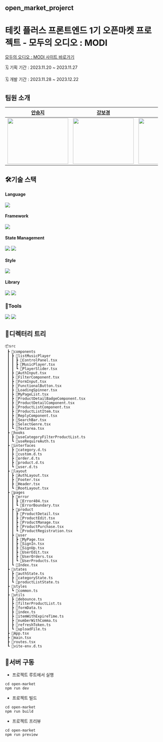 ## open_market_projerct

# 테킷 플러스 프론트엔드 1기 오픈마켓 프로젝트 - 모두의 오디오 : MODI

[모두의 오디오 : MODI 사이트 바로가기](https://develop--ip3-modi.netlify.app/)

🗓️ 기획 기간 : 2023.11.20 ~ 2023.11.27

🗓️ 개발 기간 : 2023.11.28 ~ 2023.12.22

## 팀원 소개

|                              [안승지](https://github.com/s-ja)                              |                                                                                                            [강보경](https://github.com/hungerbk)                                                                                                            |                                                                                                 [김진주](https://github.com/pearlKinn)                                                                                                  |
| :-----------------------------------------------------------------------------------------: | :---------------------------------------------------------------------------------------------------------------------------------------------------------------------------------------------------------------------------------------------------------: | :-------------------------------------------------------------------------------------------------------------------------------------------------------------------------------------------------------------------------------------: |
| <img width="200" height="150" src="https://avatars.githubusercontent.com/u/69342971?v=4" /> | <img width="200" height="150" src="https://cdn.discordapp.com/attachments/1174240282951303220/1187669618177888278/KakaoTalk_Photo_2022-12-29-14-02-19.jpeg?ex=6597ba86&is=65854586&hm=49f489c40ba899fe0070d6036bc2dee5043bdc38db2c3cbc1e3f4e7c081b9f61&" /> | <img width="200" height="150" src="https://cdn.discordapp.com/attachments/1164071632160182347/1168469320393822208/a255f7770b98d619.png?ex=6551e0db&is=653f6bdb&hm=4eb518878b76733f02794269a4a06dff14027664af797a0964c81cb040ee5ee0&" /> |

## 🛠️기술 스택

#### Language

<img src="https://img.shields.io/badge/Typescript-3178C6?style=for-the-badge&logo=Typescript&logoColor=white"/>

#### Framework

<img src="https://img.shields.io/badge/vite-646CFF?style=for-the-badge&logo=vite&logoColor=white"/>

#### State Management

<img src="https://img.shields.io/badge/reactquery-FF4154?style=for-the-badge&logo=reactquery&logoColor=white"/>
<img src="https://img.shields.io/badge/recoil-3578E5?style=for-the-badge&logo=recoil&logoColor=white"/>

#### Style

<img src="https://img.shields.io/badge/emotion-673AB8?style=for-the-badge&logo=emotion&logoColor=white"/>

#### Library

<img src="https://img.shields.io/badge/react-61DAFB?style=for-the-badge&logo=react&logoColor=white"/>
<img src="https://img.shields.io/badge/reactrouter-CA4245?style=for-the-badge&logo=reactrouter&logoColor=white"/>

  <br/>

### 🧰Tools

<img src="https://img.shields.io/badge/Vercel-000000?style=for-the-badge&logo=Vercel&logoColor=white"/>
<img src="https://img.shields.io/badge/github-181717?style=for-the-badge&logo=github&logoColor=white">

## 📁디렉터리 트리

```
📦src
 ┣ 📂components
 ┃ ┣ 📂listMusicPlayer
 ┃ ┃ ┣ 📜ControlPanel.tsx
 ┃ ┃ ┣ 📜MusicPlayer.tsx
 ┃ ┃ ┗ 📜PlayerSlider.tsx
 ┃ ┣ 📜AuthInput.tsx
 ┃ ┣ 📜FilterComponent.tsx
 ┃ ┣ 📜FormInput.tsx
 ┃ ┣ 📜FunctionalButton.tsx
 ┃ ┣ 📜LoadingSpinner.tsx
 ┃ ┣ 📜MyPageList.tsx
 ┃ ┣ 📜ProductDetailBadgeComponent.tsx
 ┃ ┣ 📜ProductDetailComponent.tsx
 ┃ ┣ 📜ProductListComponent.tsx
 ┃ ┣ 📜ProductListItem.tsx
 ┃ ┣ 📜ReplyComponent.tsx
 ┃ ┣ 📜SearchBar.tsx
 ┃ ┣ 📜SelectGenre.tsx
 ┃ ┗ 📜Textarea.tsx
 ┣ 📂hooks
 ┃ ┣ 📜useCategoryFilterProductList.ts
 ┃ ┗ 📜useRequireAuth.ts
 ┣ 📂interfaces
 ┃ ┣ 📜category.d.ts
 ┃ ┣ 📜custom.d.ts
 ┃ ┣ 📜order.d.ts
 ┃ ┣ 📜product.d.ts
 ┃ ┗ 📜user.d.ts
 ┣ 📂layout
 ┃ ┣ 📜AuthLayout.tsx
 ┃ ┣ 📜Footer.tsx
 ┃ ┣ 📜Header.tsx
 ┃ ┗ 📜RootLayout.tsx
 ┣ 📂pages
 ┃ ┣ 📂error
 ┃ ┃ ┣ 📜Error404.tsx
 ┃ ┃ ┗ 📜ErrorBoundary.tsx
 ┃ ┣ 📂product
 ┃ ┃ ┣ 📜ProductDetail.tsx
 ┃ ┃ ┣ 📜ProductEdit.tsx
 ┃ ┃ ┣ 📜ProductManage.tsx
 ┃ ┃ ┣ 📜ProductPurchase.tsx
 ┃ ┃ ┗ 📜ProductRegistration.tsx
 ┃ ┣ 📂user
 ┃ ┃ ┣ 📜MyPage.tsx
 ┃ ┃ ┣ 📜SignIn.tsx
 ┃ ┃ ┣ 📜SignUp.tsx
 ┃ ┃ ┣ 📜UserEdit.tsx
 ┃ ┃ ┣ 📜UserOrders.tsx
 ┃ ┃ ┗ 📜UserProducts.tsx
 ┃ ┗ 📜Index.tsx
 ┣ 📂states
 ┃ ┣ 📜authState.ts
 ┃ ┣ 📜categoryState.ts
 ┃ ┗ 📜productListState.ts
 ┣ 📂styles
 ┃ ┗ 📜common.ts
 ┣ 📂utils
 ┃ ┣ 📜debounce.ts
 ┃ ┣ 📜filterProductList.ts
 ┃ ┣ 📜formData.ts
 ┃ ┣ 📜index.ts
 ┃ ┣ 📜itemWithExpireTime.ts
 ┃ ┣ 📜numberWithComma.ts
 ┃ ┣ 📜refreshToken.ts
 ┃ ┗ 📜uploadFile.ts
 ┣ 📜App.tsx
 ┣ 📜main.tsx
 ┣ 📜routes.tsx
 ┗ 📜vite-env.d.ts
```

## 👀서버 구동

- 프로젝트 루트에서 실행
<!-- * -s 옵션: 라우터를 추가할 경우 클라이언트가 요청한 모든 URL에 대해서 index.html을 응답하도록 설정 -->

```
cd open-market
npm run dev
```

- 프로젝트 빌드

```
cd open-market
npm run build
```

- 프로젝트 프리뷰

```
cd open-market
npm run preview
```
